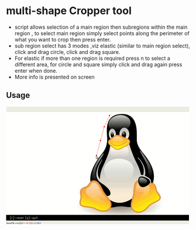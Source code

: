 
# multi-shape Cropper tool
* script allows selection of a main region then subregions within the main region , to select main region simply select points along the perimeter of what you want to crop then press enter. 
* sub region select has 3 modes ,viz elastic (similar to main region select), click and drag circle, click and drag square. 
* For elastic if more than one region is required press n to select a different area, for circle and square simply click and drag again press enter when done. 
* More info is presented on screen

## Usage

![](Croper.gif)
